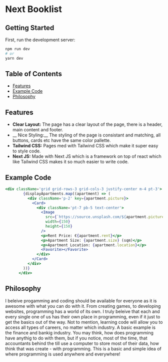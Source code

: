 <h1>Next Booklist</h1>

## Getting Started

First, run the development server:

```bash
npm run dev
# or
yarn dev
```


## Table of Contents
- [Features](#features)
- [Example Code](#example-code)
- [Philosophy](#philosophy)

## Features
- __Clear Layout:__ The page has a clear layout of the page, there is a header, main content and footer. 
- __ Nice Styling:__ The styling of the page is consistant and matching, all buttons, cards etc have the same color pallette. 
- __Tailwind CSS:__ Pages med with Tailwind CSS which make it super easy to style code.
- __Next JS:__ Made with Next JS which is a framework on top of react which like Tailwind CSS makes it so much easier to write code.

## Example Code
```jsx
<div className='grid grid-rows-3 grid-cols-3 justify-center m-4 pt-3'>
        {displayApartments.map((apartment) => (
          <div className='p-2' key={apartment.picture}>
            <Card>
              <div className='pt-7 pb-5 text-center'>
                <Image
                  src={`https://source.unsplash.com/${apartment.picture}`}
                  width={150}
                  height={150}
                />
                <p>Rent Price: €{apartment.rent}</p>
                <p>Apartment Size: {apartment.size} (sqm)</p>
                <p>Apartment Location: {apartment.location}</p>
                <Favorite></Favorite>
              </div>
            </Card>
          </div>
        ))}
      </div>
```


## Philosophy
I beleive progamming and coding should be available for everyone as it is awesome with what you can do with it. 
From creating games, to developing websites, programming has a world of its own. I truly beleive that each and
every single one of us has their own place in programming, even if it just to get the basics out of the way.
Not to mention, learning code will allow you to access all types of careers, no matter which industry. A basic 
example is the finance and bankig industry. You may think, how does programming have anythig to do with them, but
if you notice, most of the time, that accountants behind the till use a computer to store most of their data, how 
think that was create - with programming. This is a basic and simple idea of where programming is used anywhere and
everywhere! 
